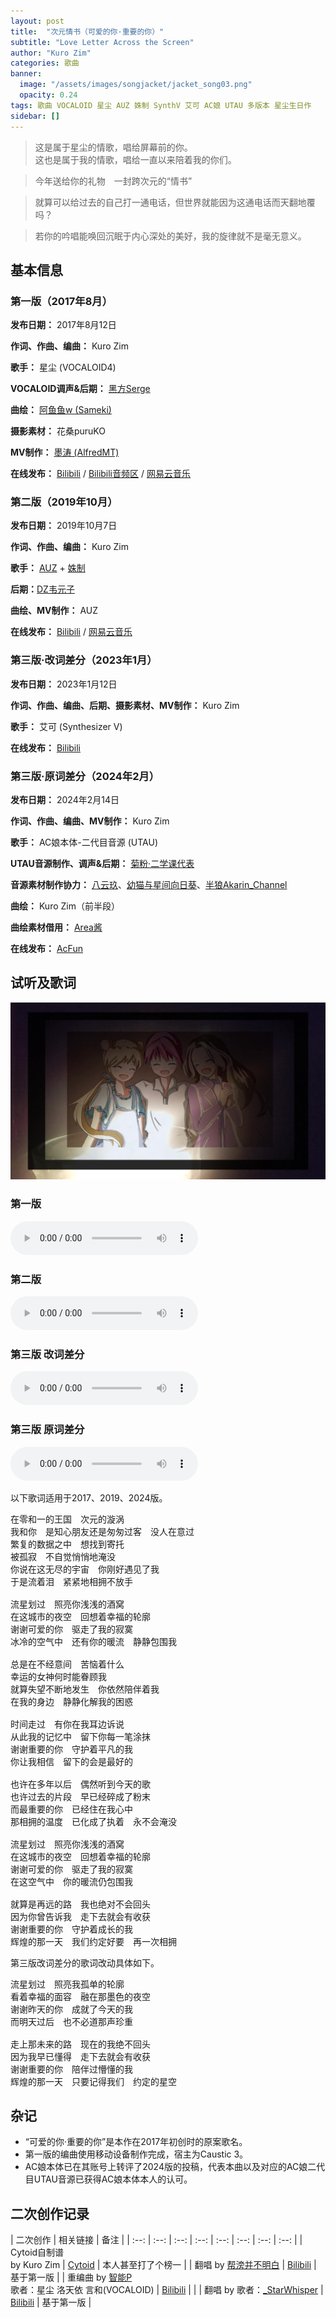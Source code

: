 ```yaml
---
layout: post
title:  "次元情书（可爱的你·重要的你）"
subtitle: "Love Letter Across the Screen"
author: "Kuro Zim"
categories: 歌曲
banner: 
  image: "/assets/images/songjacket/jacket_song03.png"
  opacity: 0.24
tags: 歌曲 VOCALOID 星尘 AUZ 姝制 SynthV 艾可 AC娘 UTAU 多版本 星尘生日作
sidebar: []
---
```


>  这是属于星尘的情歌，唱给屏幕前的你。<br>这也是属于我的情歌，唱给一直以来陪着我的你们。

>  今年送给你的礼物　一封跨次元的“情书”

>  就算可以给过去的自己打一通电话，但世界就能因为这通电话而天翻地覆吗？

>  若你的吟唱能唤回沉眠于内心深处的美好，我的旋律就不是毫无意义。

## 基本信息

### 第一版（2017年8月）

**发布日期：** 2017年8月12日

**作词、作曲、编曲：** Kuro Zim

**歌手：** 星尘 (VOCALOID4)

**VOCALOID调声&后期：** [黑方Serge](https://space.bilibili.com/448500)

**曲绘：** [阿鱼鱼w (Sameki)](https://space.bilibili.com/1636079)

**摄影素材：** 花桑puruKO

**MV制作：** [墨涛 (AlfredMT)](https://space.bilibili.com/3104111)

**在线发布：** [Bilibili](https://www.bilibili.com/video/av13257396) / [Bilibili音频区](https://www.bilibili.com/audio/au326548?type=3) / [网易云音乐](https://music.163.com/song?id=497377154)

### 第二版（2019年10月）

**发布日期：** 2019年10月7日

**作词、作曲、编曲：** Kuro Zim

**歌手：** [AUZ](https://space.bilibili.com/8064923) + [姝制](https://space.bilibili.com/5208994)

**后期：**[DZ韦元子](https://space.bilibili.com/11589966)

**曲绘、MV制作：** AUZ

**在线发布：** [Bilibili](https://www.bilibili.com/video/av70396560) / [网易云音乐](https://music.163.com/song?id=1395620768)

### 第三版·改词差分（2023年1月）

**发布日期：** 2023年1月12日

**作词、作曲、编曲、后期、摄影素材、MV制作：** Kuro Zim

**歌手：** 艾可 (Synthesizer V)

**在线发布：** [Bilibili](https://www.bilibili.com/video/BV1WD4y1W7FR/)

### 第三版·原词差分（2024年2月）

**发布日期：** 2024年2月14日

**作词、作曲、编曲、MV制作：** Kuro Zim

**歌手：** AC娘本体-二代目音源 (UTAU)

**UTAU音源制作、调声&后期：** [菊粉·二学课代表](https://www.acfun.cn/u/684188)

**音源素材制作协力：** [八云玖](https://www.acfun.cn/u/54992.aspx)、[幼猫与星间向日葵](https://www.acfun.cn/u/11143550.aspx)、[半狼Akarin_Channel](https://www.acfun.cn/u/852888.aspx)

**曲绘：** Kuro Zim（前半段）

**曲绘素材借用：** [Area酱](https://www.acfun.cn/u/1050317.aspx)

**在线发布：** [AcFun](https://www.acfun.cn/v/ac43760242)

## 试听及歌词

![这是图片](/assets/images/songjacket/jacket_song03sp.jpg)

### 第一版

<audio controls><source src="/assets/audio/song03v17.mp3" type="audio/mp3"></audio>

### 第二版

<audio controls><source src="/assets/audio/song03v19.mp3" type="audio/mp3"></audio>

### 第三版 改词差分

<audio controls><source src="/assets/audio/song03v22mod.mp3" type="audio/mp3"></audio>

### 第三版 原词差分

<audio controls><source src="/assets/audio/song03v22acchan.mp3" type="audio/mp3"></audio>

以下歌词适用于2017、2019、2024版。

<pre>
在零和一的王国　次元的漩涡
我和你　是知心朋友还是匆匆过客　没人在意过
繁复的数据之中　想找到寄托
被孤寂　不自觉悄悄地淹没
你说在这无尽的宇宙　你刚好遇见了我
于是流着泪　紧紧地相拥不放手

流星划过　照亮你浅浅的酒窝
在这城市的夜空　回想着幸福的轮廓
谢谢可爱的你　驱走了我的寂寞
冰冷的空气中　还有你的暖流　静静包围我

总是在不经意间　苦恼着什么
幸运的女神何时能眷顾我
就算失望不断地发生　你依然陪伴着我
在我的身边　静静化解我的困惑

时间走过　有你在我耳边诉说
从此我的记忆中　留下你每一笔涂抹
谢谢重要的你　守护着平凡的我
你让我相信　留下的会是最好的

也许在多年以后　偶然听到今天的歌
也许过去的片段　早已经碎成了粉末
而最重要的你　已经住在我心中
那相拥的温度　已化成了执着　永不会淹没

流星划过　照亮你浅浅的酒窝
在这城市的夜空　回想着幸福的轮廓
谢谢可爱的你　驱走了我的寂寞
在这空气中　你的暖流仍包围我

就算是再远的路　我也绝对不会回头
因为你曾告诉我　走下去就会有收获
谢谢重要的你　守护着成长的我
辉煌的那一天　我们约定好要　再一次相拥
</pre>

第三版改词差分的歌词改动具体如下。

<pre>
流星划过　照亮我孤单的轮廓
看着幸福的面容　融在那墨色的夜空
谢谢昨天的你　成就了今天的我
而明天过后　也不必道那声珍重

走上那未来的路　现在的我绝不回头
因为我早已懂得　走下去就会有收获
谢谢重要的你　陪伴过懵懂的我
辉煌的那一天　只要记得我们　约定的星空
</pre>

## 杂记

* “可爱的你·重要的你”是本作在2017年初创时的原案歌名。
* 第一版的编曲使用移动设备制作完成，宿主为Caustic 3。
* AC娘本体已在其账号上转评了2024版的投稿，代表本曲以及对应的AC娘二代目UTAU音源已获得AC娘本体本人的认可。

## 二次创作记录

| 二次创作 | 相关链接 | 备注 |
| :--: | :--: | :--: | :--: | :--: | :--: | :--: | :--: | 
| Cytoid自制谱<br>by Kuro Zim | [Cytoid](https://cytoid.io/levels/kurozim.loveletter_short) | 本人甚至打了个榜一 |
| 翻唱 by [帮滂并不明白](https://space.bilibili.com/32342429) | [Bilibili](https://www.bilibili.com/video/BV18b411c7Q4/) | 基于第一版 |
| 重编曲 by [智能P](https://space.bilibili.com/7619378)<br>歌者：星尘 洛天依 言和(VOCALOID) | [Bilibili](https://www.bilibili.com/video/BV1wD4y1m72q8) | |
| 翻唱 by 歌者：[_StarWhisper](https://space.bilibili.com/40118938) | [Bilibili](https://www.bilibili.com/video/BV16t4y1c7Ak) | 基于第一版 |